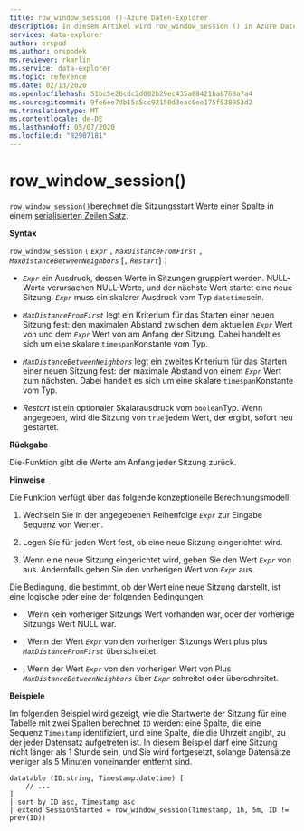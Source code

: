 ```yaml
---
title: row_window_session ()-Azure Daten-Explorer
description: In diesem Artikel wird row_window_session () in Azure Daten-Explorer beschrieben.
services: data-explorer
author: orspod
ms.author: orspodek
ms.reviewer: rkarlin
ms.service: data-explorer
ms.topic: reference
ms.date: 02/13/2020
ms.openlocfilehash: 51bc5e26cdc2d002b29ec435a68421ba8768a7a4
ms.sourcegitcommit: 9fe6ee7db15a5cc92150d3eac0ee175f538953d2
ms.translationtype: MT
ms.contentlocale: de-DE
ms.lasthandoff: 05/07/2020
ms.locfileid: "82907181"
---
```

# <a name="row_window_session"></a>row_window_session()

`row_window_session()`berechnet die Sitzungsstart Werte einer Spalte in einem [serialisierten Zeilen Satz](./windowsfunctions.md#serialized-row-set).

**Syntax**

`row_window_session` `(` *`Expr`* `,` *`MaxDistanceFromFirst`* `,` *`MaxDistanceBetweenNeighbors`* [`,` *`Restart`*] `)`

* *`Expr`* ein Ausdruck, dessen Werte in Sitzungen gruppiert werden.
  NULL-Werte verursachen NULL-Werte, und der nächste Wert startet eine neue Sitzung.
  *`Expr`* muss ein skalarer Ausdruck vom Typ `datetime`sein.

* *`MaxDistanceFromFirst`* legt ein Kriterium für das Starten einer neuen Sitzung fest: den maximalen Abstand zwischen dem aktuellen *`Expr`* Wert von und dem *`Expr`* Wert von am Anfang der Sitzung.
  Dabei handelt es sich um eine skalare `timespan`Konstante vom Typ.

* *`MaxDistanceBetweenNeighbors`* legt ein zweites Kriterium für das Starten einer neuen Sitzung fest: der maximale Abstand von einem *`Expr`* Wert zum nächsten.
  Dabei handelt es sich um eine skalare `timespan`Konstante vom Typ.

* *Restart* ist ein optionaler Skalarausdruck vom `boolean`Typ. Wenn angegeben, wird die Sitzung von `true` jedem Wert, der ergibt, sofort neu gestartet.

**Rückgabe**

Die-Funktion gibt die Werte am Anfang jeder Sitzung zurück.

**Hinweise**

Die Funktion verfügt über das folgende konzeptionelle Berechnungsmodell:

1. Wechseln Sie in der angegebenen Reihenfolge *`Expr`* zur Eingabe Sequenz von Werten.

1. Legen Sie für jeden Wert fest, ob eine neue Sitzung eingerichtet wird.

1. Wenn eine neue Sitzung eingerichtet wird, geben Sie den Wert *`Expr`* von aus. Andernfalls geben Sie den vorherigen Wert von *`Expr`* aus.

Die Bedingung, die bestimmt, ob der Wert eine neue Sitzung darstellt, ist eine logische oder eine der folgenden Bedingungen:

* , Wenn kein vorheriger Sitzungs Wert vorhanden war, oder der vorherige Sitzungs Wert NULL war.

* , Wenn der Wert *`Expr`* von den vorherigen Sitzungs Wert plus plus *`MaxDistanceFromFirst`* überschreitet.

* , Wenn der Wert *`Expr`* von den vorherigen Wert von Plus *`MaxDistanceBetweenNeighbors`* über *`Expr`* schreitet oder überschreitet.

**Beispiele**

Im folgenden Beispiel wird gezeigt, wie die Startwerte der Sitzung für eine Tabelle mit zwei Spalten berechnet `ID` werden: eine Spalte, die eine Sequenz `Timestamp` identifiziert, und eine Spalte, die die Uhrzeit angibt, zu der jeder Datensatz aufgetreten ist. In diesem Beispiel darf eine Sitzung nicht länger als 1 Stunde sein, und Sie wird fortgesetzt, solange Datensätze weniger als 5 Minuten voneinander entfernt sind.

```kusto
datatable (ID:string, Timestamp:datetime) [
    // ...
]
| sort by ID asc, Timestamp asc
| extend SessionStarted = row_window_session(Timestamp, 1h, 5m, ID != prev(ID))
```